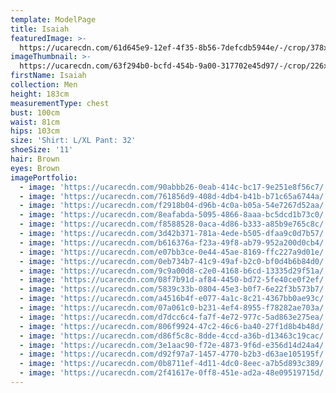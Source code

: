 ```yaml
---
template: ModelPage
title: Isaiah
featuredImage: >-
  https://ucarecdn.com/61d645e9-12ef-4f35-8b56-7defcdb5944e/-/crop/378x200/0,35/-/preview/
imageThumbnail: >-
  https://ucarecdn.com/63f294b0-bcfd-454b-9a00-317702e45d97/-/crop/226x228/26,0/-/preview/
firstName: Isaiah
collection: Men
height: 183cm
measurementType: chest
bust: 100cm
waist: 81cm
hips: 103cm
size: 'Shirt: L/XL Pant: 32'
shoeSize: '11'
hair: Brown
eyes: Brown
imagePortfolio:
  - image: 'https://ucarecdn.com/90abbb26-0eab-414c-bc17-9e251e8f56c7/'
  - image: 'https://ucarecdn.com/761856d9-408d-4db4-b41b-b71c65a6744a/'
  - image: 'https://ucarecdn.com/f2918b04-d96b-4c0a-b05a-54e7267d52aa/'
  - image: 'https://ucarecdn.com/8eafabda-5095-4866-8aaa-bc5dcd1b73c0/'
  - image: 'https://ucarecdn.com/f8588528-0aca-4d86-b333-a85b9e765c8c/'
  - image: 'https://ucarecdn.com/3d42b371-781a-4ede-b505-dfaa9c0d7b57/'
  - image: 'https://ucarecdn.com/b616376a-f23a-49f8-ab79-952a200d0cb4/'
  - image: 'https://ucarecdn.com/e07bb3ce-0e44-45ae-8169-ffc227a9d01e/'
  - image: 'https://ucarecdn.com/0eb734b7-41c9-49af-b2c0-bf0d4b6b84d0/'
  - image: 'https://ucarecdn.com/9c9a00d8-c2e0-4168-b6cd-13335d29f51a/'
  - image: 'https://ucarecdn.com/08f7b91d-af84-4450-bd72-5fe40ce0f2ef/'
  - image: 'https://ucarecdn.com/5839c33b-0804-45e3-b0f7-6e22f3b573b7/'
  - image: 'https://ucarecdn.com/a4516b4f-e077-4a1c-8c21-4367bb0ae93c/'
  - image: 'https://ucarecdn.com/07a061c0-b231-4ef4-8955-f78282ae703a/'
  - image: 'https://ucarecdn.com/d7dcc6c4-fa7f-4e72-977c-5ad863e275ea/'
  - image: 'https://ucarecdn.com/806f9924-47c2-46c6-ba40-27f1d8b4b48d/'
  - image: 'https://ucarecdn.com/d86f5c8c-8dde-4ccd-a36b-d13463c19cac/'
  - image: 'https://ucarecdn.com/3e1aac90-f72e-4873-9f6d-e356d14d24a4/'
  - image: 'https://ucarecdn.com/d92f97a7-1457-4770-b2b3-d63ae105195f/'
  - image: 'https://ucarecdn.com/0b8711ef-4d11-4dc0-8eec-a7b5d893c389/'
  - image: 'https://ucarecdn.com/2f41617e-0ff8-451e-ad2a-48e09519715d/'
---
```


